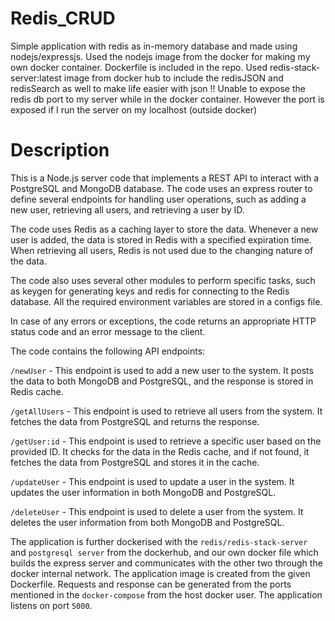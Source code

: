 # Redis_CRUD
Simple application with redis as in-memory database and made using nodejs/expressjs.
Used the nodejs image from the docker for making my own docker container. Dockerfile is included in the repo.
Used redis-stack-server:latest image from docker hub to include the redisJSON and redisSearch as well to make life easier with json !!
Unable to expose the redis db port to my server while in the docker container. However the port is exposed if I run the server on my localhost (outside docker)

# Description
This is a Node.js server code that implements a REST API to interact with a PostgreSQL and MongoDB database. The code uses an express router to define several endpoints for handling user operations, such as adding a new user, retrieving all users, and retrieving a user by ID.

The code uses Redis as a caching layer to store the data. Whenever a new user is added, the data is stored in Redis with a specified expiration time. When retrieving all users, Redis is not used due to the changing nature of the data.

The code also uses several other modules to perform specific tasks, such as keygen for generating keys and redis for connecting to the Redis database. All the required environment variables are stored in a configs file.

In case of any errors or exceptions, the code returns an appropriate HTTP status code and an error message to the client.

The code contains the following API endpoints:

`/newUser` - This endpoint is used to add a new user to the system. It posts the data to both MongoDB and PostgreSQL, and the response is stored in Redis cache.

`/getAllUsers` - This endpoint is used to retrieve all users from the system. It fetches the data from PostgreSQL and returns the response.

`/getUser:id` - This endpoint is used to retrieve a specific user based on the provided ID. It checks for the data in the Redis cache, and if not found, it fetches the data from PostgreSQL and stores it in the cache.

`/updateUser` - This endpoint is used to update a user in the system. It updates the user information in both MongoDB and PostgreSQL.

`/deleteUser` - This endpoint is used to delete a user from the system. It deletes the user information from both MongoDB and PostgreSQL.





The application is further dockerised with the `redis/redis-stack-server` and `postgresql server` from the dockerhub, and our own docker file which builds the express server and communicates with the other two through the docker internal network. The application image is created from the given Dockerfile. Requests and response can be generated from the ports mentioned in the `docker-compose` from the host docker user.
The application listens on port `5000`.


